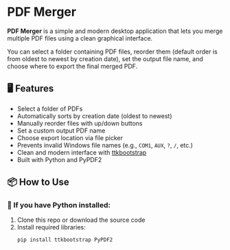 # PDF Merger

**PDF Merger** is a simple and modern desktop application that lets you merge multiple PDF files using a clean graphical interface.

You can select a folder containing PDF files, reorder them (default order is from oldest to newest by creation date), set the output file name, and choose where to export the final merged PDF.

## 🖥️ Features

- Select a folder of PDFs
- Automatically sorts by creation date (oldest to newest)
- Manually reorder files with up/down buttons
- Set a custom output PDF name
- Choose export location via file picker
- Prevents invalid Windows file names (e.g., `COM1`, `AUX`, `?`, `/`, etc.)
- Clean and modern interface with [ttkbootstrap](https://ttkbootstrap.readthedocs.io/)
- Built with Python and PyPDF2

## 📦 How to Use

### 🐍 If you have Python installed:

1. Clone this repo or download the source code
2. Install required libraries:
   ```bash
   pip install ttkbootstrap PyPDF2
